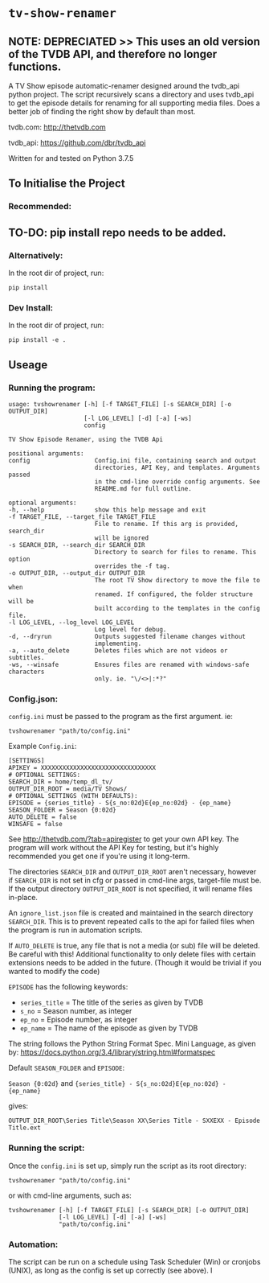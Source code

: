 # `tv-show-renamer`

## NOTE: DEPRECIATED >> This uses an old version  of the TVDB API, and therefore no longer functions.

A TV Show episode automatic-renamer designed around the tvdb_api python project.
The script recursively scans a directory and uses tvdb_api to get the episode details for renaming for all supporting media files.
Does a better job of finding the right show by default than most.

tvdb.com: http://thetvdb.com

tvdb_api: https://github.com/dbr/tvdb_api

Written for and tested on Python 3.7.5

## To Initialise the Project

### Recommended:

## TO-DO:   pip install repo needs to be added.

### Alternatively:
In the root dir of project, run:

    pip install

### Dev Install:
In the root dir of project, run:

    pip install -e .

## Useage

### Running the program:
    usage: tvshowrenamer [-h] [-f TARGET_FILE] [-s SEARCH_DIR] [-o OUTPUT_DIR]
                         [-l LOG_LEVEL] [-d] [-a] [-ws]
                         config

    TV Show Episode Renamer, using the TVDB Api

    positional arguments:
    config                  Config.ini file, containing search and output
                            directories, API Key, and templates. Arguments passed
                            in the cmd-line override config arguments. See
                            README.md for full outline.

    optional arguments:
    -h, --help              show this help message and exit
    -f TARGET_FILE, --target_file TARGET_FILE
                            File to rename. If this arg is provided, search_dir
                            will be ignored
    -s SEARCH_DIR, --search_dir SEARCH_DIR
                            Directory to search for files to rename. This option
                            overrides the -f tag.
    -o OUTPUT_DIR, --output_dir OUTPUT_DIR
                            The root TV Show directory to move the file to when
                            renamed. If configured, the folder structure will be
                            built according to the templates in the config file.
    -l LOG_LEVEL, --log_level LOG_LEVEL
                            Log level for debug.
    -d, --dryrun            Outputs suggested filename changes without
                            implementing.
    -a, --auto_delete       Deletes files which are not videos or subtitles.
    -ws, --winsafe          Ensures files are renamed with windows-safe characters
                            only. ie. "\/<>|:*?"

### Config.json:
`config.ini` must be passed to the program as the first argument. ie:

    tvshowrenamer "path/to/config.ini"

Example `Config.ini`:

    [SETTINGS]
    APIKEY = XXXXXXXXXXXXXXXXXXXXXXXXXXXXXXXX
    # OPTIONAL SETTINGS:
    SEARCH_DIR = home/temp_dl_tv/
    OUTPUT_DIR_ROOT = media/TV Shows/
    # OPTIONAL SETTINGS (WITH DEFAULTS):
    EPISODE = {series_title} - S{s_no:02d}E{ep_no:02d} - {ep_name}
    SEASON_FOLDER = Season {0:02d}
    AUTO_DELETE = false
    WINSAFE = false

See http://thetvdb.com/?tab=apiregister to get your own API key.
The program will work without the API Key for testing, but it's highly recommended you get one if you're using it long-term.

The directories `SEARCH_DIR` and `OUTPUT_DIR_ROOT` aren't necessary, however if `SEARCH_DIR` is not set in cfg or passed in cmd-line args, target-file must be.
If the output directory `OUTPUT_DIR_ROOT` is not specified, it will rename files in-place.

An `ignore_list.json` file is created and maintained in the search directory `SEARCH_DIR`. This is to prevent repeated calls to the api for failed files when the program is run in automation scripts.

If `AUTO_DELETE` is true, any file that is not a media (or sub) file will be deleted. Be careful with this! Additional functionality to only delete files with certain extensions needs to be added in the future. (Though it would be trivial if you wanted to modify the code)

`EPISODE` has the following keywords:
    
-  `series_title`   = The title of the series as given by TVDB
-  `s_no`           = Season number, as integer
-  `ep_no`          = Episode number, as integer
-  `ep_name`        = The name of the episode as given by TVDB

The string follows the Python String Format Spec. Mini Language, as given by:
https://docs.python.org/3.4/library/string.html#formatspec

Default  `SEASON_FOLDER` and `EPISODE`:

`Season {0:02d}` and `{series_title} - S{s_no:02d}E{ep_no:02d} - {ep_name}`

gives:

`OUTPUT_DIR_ROOT\Series Title\Season XX\Series Title - SXXEXX - Episode Title.ext`

### Running the script:
Once the `config.ini` is set up, simply run the script as its root directory:

    tvshowrenamer "path/to/config.ini"

or with cmd-line arguments, such as:

    tvshowrenamer [-h] [-f TARGET_FILE] [-s SEARCH_DIR] [-o OUTPUT_DIR]
                  [-l LOG_LEVEL] [-d] [-a] [-ws]
                  "path/to/config.ini"

### Automation:

The script can be run on a schedule using Task Scheduler (Win) or cronjobs (UNIX), as long as the config is set up correctly (see above). I
